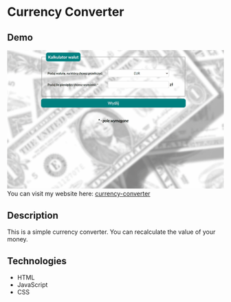 # Currency Converter
## Demo
![Animation](images/Animation.gif)
You can visit my website here: [currency-converter](https://angelikamallek.github.io/currency-converter/)
## Description 
This is a simple currency converter. You can recalculate the value of your money.
## Technologies
- HTML
- JavaScript
- CSS
